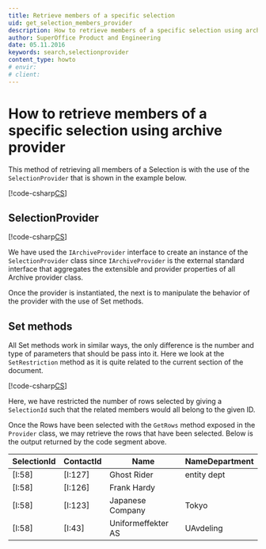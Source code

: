 ```yaml
---
title: Retrieve members of a specific selection
uid: get_selection_members_provider
description: How to retrieve members of a specific selection using archive provider
author: SuperOffice Product and Engineering
date: 05.11.2016
keywords: search,selectionprovider
content_type: howto
# envir:
# client:
---
```


# How to retrieve members of a specific selection using archive provider

This method of retrieving all members of a Selection is with the use of the `SelectionProvider` that is shown in the example below.

[!code-csharp[CS](includes/get-members-selectionprovider.cs)]

## SelectionProvider

[!code-csharp[CS](includes/get-members-selectionprovider.cs?range=7)]

We have used the `IArchiveProvider` interface to create an instance of the `SelectionProvider` class since `IArchiveProvider` is the external standard interface that aggregates the extensible and provider properties of all Archive provider class.

Once the provider is instantiated, the next is to manipulate the behavior of the provider with the use of Set methods.

## Set methods

All Set methods work in similar ways, the only difference is the number and type of parameters that should be pass into it. Here we look at the `SetRestriction` method as it is quite related to the current section of the document.

[!code-csharp[CS](includes/get-members-selectionprovider.cs?range=19)]

Here, we have restricted the number of rows selected by giving a `SelectionId` such that the related members would all belong to the given ID.

Once the Rows have been selected with the `GetRows` method exposed in the `Provider` class, we may retrieve the rows that have been selected. Below is the output returned by the code segment above.

| SelectionId | ContactId | Name | NameDepartment |
|---|---|---|---|
| [I:58] | [I:127] | Ghost Rider | entity dept |
| [I:58] | [I:126] | Frank Hardy | |
| [I:58] | [I:123] | Japanese Company | Tokyo |
| [I:58] | [I:43]  | Uniformeffekter AS | UAvdeling |
